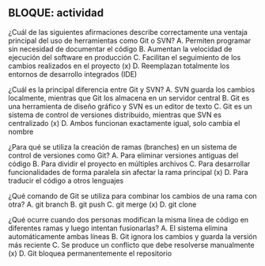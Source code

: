 ## BLOQUE: actividad

¿Cuál de las siguientes afirmaciones describe correctamente una ventaja principal del uso de herramientas como Git o SVN?
 A. Permiten programar sin necesidad de documentar el código
 B. Aumentan la velocidad de ejecución del software en producción
 C. Facilitan el seguimiento de los cambios realizados en el proyecto (x)
 D. Reemplazan totalmente los entornos de desarrollo integrados (IDE)

¿Cuál es la principal diferencia entre Git y SVN?
 A. SVN guarda los cambios localmente, mientras que Git los almacena en un  servidor central
 B. Git es una herramienta de diseño gráfico y SVN es un editor de texto
 C. Git es un sistema de control de versiones distribuido, mientras que SVN es centralizado (x)
 D. Ambos funcionan exactamente igual, solo cambia el nombre

¿Para qué se utiliza la creación de ramas (branches) en un sistema de control de versiones como Git?
 A. Para eliminar versiones antiguas del código
 B. Para dividir el proyecto en múltiples archivos
 C. Para desarrollar funcionalidades de forma paralela sin afectar la rama principal (x)
 D. Para traducir el código a otros lenguajes

¿Qué comando de Git se utiliza para combinar los cambios de una rama con otra?
 A. git branch
 B. git push
 C. git merge (x)
 D. git clone

¿Qué ocurre cuando dos personas modifican la misma línea de código en diferentes ramas y luego intentan fusionarlas?
 A. El sistema elimina automáticamente ambas líneas
 B. Git ignora los cambios y guarda la versión más reciente
 C. Se produce un conflicto que debe resolverse manualmente (x)
 D. Git bloquea permanentemente el repositorio
